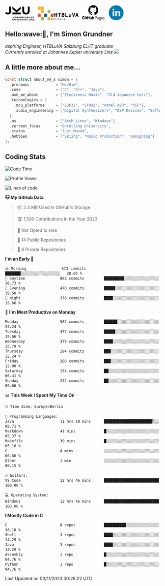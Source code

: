 <a href="https://www.jku.at/">
  <picture>
   <source media="(prefers-color-scheme: dark)" srcset="/images/jku_logo_weiss.png" height="45"/>
   <img alt="JKU Linz" src="/images/jku_logo_schwarz.png" height="45"/>
  </picture>
 </a> &nbsp;
 <a href="http://www.htl-salzburg.ac.at/startseite.html">
  <picture>
   <source media="(prefers-color-scheme: dark)" srcset="/images/htlbla_logo_weiss.png" height="45"/>
   <img alt="HTBLuVA Salzburg" src="/images/htlbla_logo_schwarz.png" height="45"/>
  </picture>
 </a> &nbsp;
 <a href="https://s-grundner.github.io/">
  <picture>
   <source media="(prefers-color-scheme: dark)" srcset="/images/pages_weiss.png" height="50"/>
   <img alt="Pages" src="/images/pages.png" height="50"/>
  </picture>
 </a> &nbsp;
 <a href="https://www.linkedin.com/in/simon-grundner/">
  <img alt="LinkedIn" src="/images/LinkedIn.png" height="50"/>
 </a>
</p>

<h2>Hello:wave:🏻, I'm Simon Grundner</h2>
<p><em>aspiring Engineer, HTBLuVA Salzburg EL/IT graduate<br>
Currently enrolled at Johannes Kepler university Linz
</a><img src="https://media.giphy.com/media/WUlplcMpOCEmTGBtBW/giphy.gif" width="30"></em><br>
</p>
 
<h2> A little more about me...</h2>
  
```c
const struct about_me_s simon = {
  .pronouns            = "He/Him",
  .code                = {"C", "C++", "Java"},
  .ask_me_about        = {"Electronic Music", "Old Japanese Cars"},
  .technologies = { 
    .mcu_platforms     = {"ESP32", "STM32", "Atmel AVR", "PIC"},
    .audio_engineering = {"Digital Synthesizers", "DSP Devices", "Software Sounddesign"},
  },
  .os                  = {"Arch Linux", "Windows"},
  .current_focus       = "Enrolling University",
  .status              = "Just Moved",
  .hobbies             = {"Skiing", "Music Production", "Designing"}
};
 ```




<h2> Coding Stats </h2>

<!--START_SECTION:waka-->
![Code Time](http://img.shields.io/badge/Code%20Time-243%20hrs%2048%20mins-blue)

![Profile Views](http://img.shields.io/badge/Profile%20Views-4-blue)

![Lines of code](https://img.shields.io/badge/From%20Hello%20World%20I%27ve%20Written-20.6%20million%20lines%20of%20code-blue)

**🐱 My GitHub Data** 

> 📦 2.4 MB Used in GitHub's Storage 
 > 
> 🏆 1,500 Contributions in the Year 2023
 > 
> 🚫 Not Opted to Hire
 > 
> 📜 14 Public Repositories 
 > 
> 🔑 6 Private Repositories 
 > 
**I'm an Early 🐤** 

```text
🌞 Morning                673 commits         ███████░░░░░░░░░░░░░░░░░░   28.03 % 
🌆 Daytime                882 commits         █████████░░░░░░░░░░░░░░░░   36.73 % 
🌃 Evening                470 commits         █████░░░░░░░░░░░░░░░░░░░░   19.58 % 
🌙 Night                  376 commits         ████░░░░░░░░░░░░░░░░░░░░░   15.66 % 
```
📅 **I'm Most Productive on Monday** 

```text
Monday                   582 commits         ██████░░░░░░░░░░░░░░░░░░░   24.24 % 
Tuesday                  472 commits         █████░░░░░░░░░░░░░░░░░░░░   19.66 % 
Wednesday                379 commits         ████░░░░░░░░░░░░░░░░░░░░░   15.79 % 
Thursday                 294 commits         ███░░░░░░░░░░░░░░░░░░░░░░   12.24 % 
Friday                   288 commits         ███░░░░░░░░░░░░░░░░░░░░░░   12.00 % 
Saturday                 154 commits         ██░░░░░░░░░░░░░░░░░░░░░░░   06.41 % 
Sunday                   232 commits         ██░░░░░░░░░░░░░░░░░░░░░░░   09.66 % 
```


📊 **This Week I Spent My Time On** 

```text
🕑︎ Time Zone: Europe/Berlin

💬 Programming Languages: 
Java                     11 hrs 19 mins      ██████████████████████░░░   88.71 % 
Markdown                 41 mins             █░░░░░░░░░░░░░░░░░░░░░░░░   05.37 % 
Makefile                 39 mins             █░░░░░░░░░░░░░░░░░░░░░░░░   05.16 % 
C                        4 mins              ░░░░░░░░░░░░░░░░░░░░░░░░░   00.60 % 
Other                    1 min               ░░░░░░░░░░░░░░░░░░░░░░░░░   00.15 % 

🔥 Editors: 
VS Code                  12 hrs 46 mins      █████████████████████████   100.00 % 

💻 Operating System: 
Windows                  12 hrs 46 mins      █████████████████████████   100.00 % 
```

**I Mostly Code in C** 

```text
C                        8 repos             ██████████░░░░░░░░░░░░░░░   38.10 % 
Shell                    3 repos             ████░░░░░░░░░░░░░░░░░░░░░   14.29 % 
Java                     3 repos             ████░░░░░░░░░░░░░░░░░░░░░   14.29 % 
Assembly                 1 repo              █░░░░░░░░░░░░░░░░░░░░░░░░   04.76 % 
Python                   1 repo              █░░░░░░░░░░░░░░░░░░░░░░░░   04.76 % 
```




 Last Updated on 03/11/2023 00:26:22 UTC
<!--END_SECTION:waka-->
